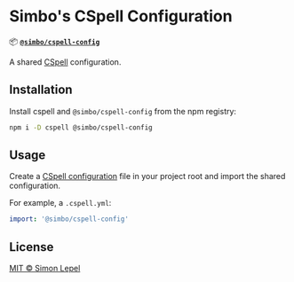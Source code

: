 # Simbo's CSpell Configuration

📦 [**`@simbo/cspell-config`**](https://npmjs.com/package/@simbo/cspell-config)

A shared [CSpell](https://cspell.org/) configuration.

## Installation

Install cspell and `@simbo/cspell-config` from the npm registry:

```bash
npm i -D cspell @simbo/cspell-config
```

## Usage

Create a [CSpell configuration](https://cspell.org/docs/Configuration) file in
your project root and import the shared configuration.

For example, a `.cspell.yml`:

```yml
import: '@simbo/cspell-config'
```

## License

[MIT © Simon Lepel](http://simbo.mit-license.org/2025/)
